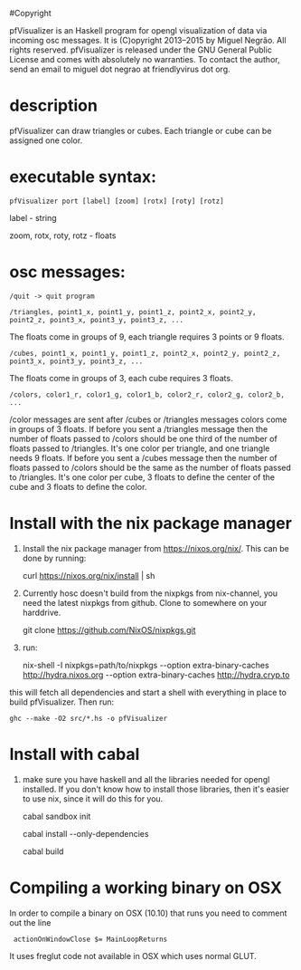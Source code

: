 
#Copyright

pfVisualizer is an Haskell program for opengl visualization of data via incoming osc messages. It is (C)opyright 2013–2015 by Miguel Negrão. All rights reserved. pfVisualizer is released under the GNU General Public License and comes with absolutely no warranties. To contact the author, send an email to miguel dot negrao at friendlyvirus dot org.

# description

pfVisualizer can draw triangles or cubes. Each triangle or cube can be assigned one color.

# executable syntax:

    pfVisualizer port [label] [zoom] [rotx] [roty] [rotz]

label - string

zoom, rotx, roty, rotz - floats

# osc messages:

    /quit -> quit program

    /triangles, point1_x, point1_y, point1_z, point2_x, point2_y, point2_z, point3_x, point3_y, point3_z, ...

The floats come in groups of 9, each triangle requires 3 points or 9 floats.

    /cubes, point1_x, point1_y, point1_z, point2_x, point2_y, point2_z, point3_x, point3_y, point3_z, ...

The floats come in groups of 3, each cube requires 3 floats.

    /colors, color1_r, color1_g, color1_b, color2_r, color2_g, color2_b, ...

/color messages are sent after /cubes or /triangles messages
colors come in groups of 3 floats.
If before you sent a /triangles message then the number of floats passed to /colors should be one third of the number of floats passed to /triangles. It's one color per triangle, and one triangle needs 9 floats.
If before you sent a /cubes message then the number of floats passed to /colors should be the same as the number of floats passed to /triangles. It's one color per cube, 3 floats to define the center of the cube and 3 floats to define the color.

# Install with the nix package manager

1) Install the nix package manager from https://nixos.org/nix/. This can be done by running:

    curl https://nixos.org/nix/install | sh

2) Currently hosc doesn't build from the nixpkgs from nix-channel, you need the latest nixpkgs from github. Clone to somewhere on your harddrive.

    git clone https://github.com/NixOS/nixpkgs.git

3) run:

    nix-shell -I nixpkgs=path/to/nixpkgs --option extra-binary-caches http://hydra.nixos.org --option extra-binary-caches http://hydra.cryp.to

this will fetch all dependencies and start a shell with everything in place to build pfVisualizer. Then run:

    ghc --make -O2 src/*.hs -o pfVisualizer

# Install with cabal

1) make sure you have haskell and all the libraries needed for opengl installed. If you don't know how to install those libraries, then it's easier to use nix, since it will do this for you.

    cabal sandbox init

    cabal install --only-dependencies

    cabal build

# Compiling a working binary on OSX

In order to compile a binary on OSX (10.10) that runs you need to comment out the line

     actionOnWindowClose $= MainLoopReturns

It uses freglut code not available in OSX which uses normal GLUT.
